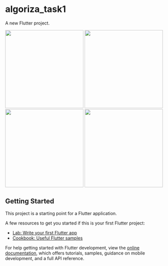 # algoriza_task1

A new Flutter project.


<img src="https://user-images.githubusercontent.com/44236713/176244378-a0ec7828-770a-495c-b1b1-985f5d72abdb.png" width="250">
<img src="https://user-images.githubusercontent.com/44236713/176244366-7163fa24-e950-4aac-b5bb-39e5ae78b37a.png" width="250">
<img src="https://user-images.githubusercontent.com/44236713/176244372-cfa9cc0a-5ae7-4ea5-b7ca-2ed6e91abaa0.png" width="250">
<img src="https://user-images.githubusercontent.com/44236713/176244364-c8448479-f0ac-4f3f-896b-b89d232a5946.png" width="250">

## Getting Started

This project is a starting point for a Flutter application.

A few resources to get you started if this is your first Flutter project:

- [Lab: Write your first Flutter app](https://docs.flutter.dev/get-started/codelab)
- [Cookbook: Useful Flutter samples](https://docs.flutter.dev/cookbook)

For help getting started with Flutter development, view the
[online documentation](https://docs.flutter.dev/), which offers tutorials,
samples, guidance on mobile development, and a full API reference.

